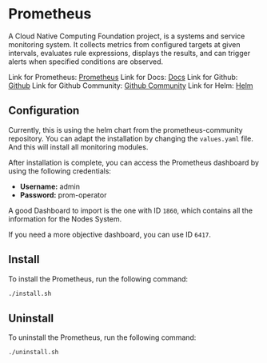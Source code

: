 # Prometheus

A Cloud Native Computing Foundation project, is a systems and service monitoring system. It collects metrics from configured targets at given intervals, evaluates rule expressions, displays the results, and can trigger alerts when specified conditions are observed.

Link for Prometheus: [Prometheus](https://prometheus.io/)
Link for Docs: [Docs](https://prometheus.io/docs/introduction/overview/)
Link for Github: [Github](https://github.com/prometheus/prometheus)
Link for Github Community: [Github Community](https://github.com/prometheus-community/helm-charts)
Link for Helm: [Helm](https://prometheus-community.github.io/helm-charts)

## Configuration

Currently, this is using the helm chart from the prometheus-community repository. You can adapt the installation by changing the `values.yaml` file. And this will install all monitoring modules.

After installation is complete, you can access the Prometheus dashboard by using the following credentials:

- **Username:** admin
- **Password:** prom-operator

A good Dashboard to import is the one with ID `1860`, which contains all the information for the Nodes System.

If you need a more objective dashboard, you can use ID `6417`.

## Install

To install the Prometheus, run the following command:

```bash
./install.sh
```

## Uninstall

To uninstall the Prometheus, run the following command:

```bash
./uninstall.sh
```
